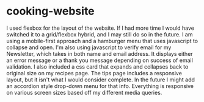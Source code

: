 # cooking-website

I used flexbox for the layout of the website. If I had more time I would have switched it to a grid/flexbox hybrid, and I may still do so in the future.  I am using a mobile-first approach and a hamburger menu that uses javascript to collapse and open.  I'm also using javascript to verify email for my Newsletter, which takes in both name and email address. It displays either an error message or a thank you message depending on success of email validation. I also included a css card that expands and collapses back to original size on my recipes page.  The tips page includes a responsive layout, but it isn't what I would consider complete.  In the future I might add an accordion style drop-down menu for that info.  Everything is responsive on various screen sizes based off my different media queries.  